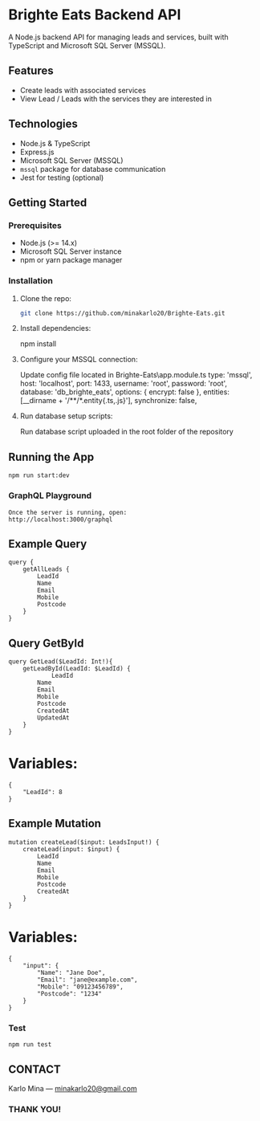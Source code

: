 # Brighte Eats Backend API

A Node.js backend API for managing leads and services, built with TypeScript and Microsoft SQL Server (MSSQL).

## Features
- Create leads with associated services
- View Lead / Leads with the services they are interested in

## Technologies
- Node.js & TypeScript
- Express.js
- Microsoft SQL Server (MSSQL)
- `mssql` package for database communication
- Jest for testing (optional)

## Getting Started

### Prerequisites

- Node.js (>= 14.x)
- Microsoft SQL Server instance
- npm or yarn package manager

### Installation

1. Clone the repo:

   ```bash
   git clone https://github.com/minakarlo20/Brighte-Eats.git

2. Install dependencies:

    npm install

3. Configure your MSSQL connection:

    Update config file located in Brighte-Eats\app.module.ts
      type: 'mssql',
      host: 'localhost',
      port: 1433,
      username: 'root',
      password: 'root',
      database: 'db_brighte_eats',
      options: { encrypt: false },
      entities: [__dirname + '/**/*.entity{.ts,.js}'],
      synchronize: false,

4. Run database setup scripts:

    Run database script uploaded in the root folder of the repository

## Running the App

    npm run start:dev

### GraphQL Playground

    Once the server is running, open:
    http://localhost:3000/graphql
    
## Example Query
    query {
        getAllLeads {
            LeadId
            Name
            Email
            Mobile
            Postcode
        }
    }

## Query GetById
    query GetLead($LeadId: Int!){
        getLeadById(LeadId: $LeadId) {
                LeadId
            Name
            Email
            Mobile
            Postcode
            CreatedAt
            UpdatedAt
        }
    }
    
# Variables:
    {
        "LeadId": 8
    }

## Example Mutation
    mutation createLead($input: LeadsInput!) {
        createLead(input: $input) {
            LeadId
            Name
            Email
            Mobile
            Postcode
            CreatedAt
        }
    }

# Variables:
    {
        "input": {
            "Name": "Jane Doe",
            "Email": "jane@example.com",
            "Mobile": "09123456789",
            "Postcode": "1234"
        }
    }

### Test

    npm run test

## CONTACT

Karlo Mina — minakarlo20@gmail.com

### THANK YOU! ###
